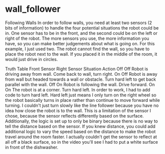 # wall_follower
Following Walls
In order to follow walls, you need at least two sensors (2 bits of information) to handle the four potential situations the robot could be in. One sensor has to be in the front, and the second could be on the left or right of the robot. The more sensors you use, the more information you have, so you can make better judgements about what is going on. For this example, I just used two. The robot cannot find the wall, so you have to place the robot next to the wall. If you placed it in the middle of the room, it would just drive in circles.

Truth Table
Front   Sensor	Right Sensor	Situation	Action
Off	    Off   	Robot is driving away from wall.	Come back to wall, turn right.
On	    Off   	Robot is away from wall but headed towards a wall or obstacle.	Turn hard left to get back parallel with the wall.
Off 	  On	    Robot is following the wall.	Drive forward.
On	    On	    The robot is at a corner.	Turn hard left.
In order to work, I had to add code to turn hard left. Hard left just means I only turn on the right wheel so the robot basically turns in place rather than continue to move forward while turning. I couldn't just turn slowly like the line follower because you have no idea how close the robot is to the wall. This is a limitation of the sensor I chose, because the sensor reflects differently based on the surface. Additionally, the logic is set up to only be binary because there is no way to tell the distance based on the sensor. If you knew distance, you could add additional logic to vary the speed based on the distance to make the robot travel around the room faster. I actually couldn't get the sensor to reflect at all off a black surface, so in the video you'll see I had to put a white surface in front of the dishwasher.
